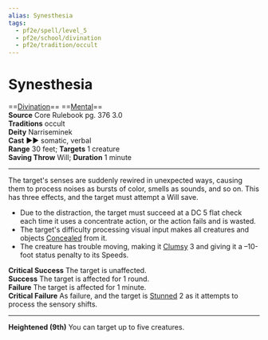 ```yaml
---
alias: Synesthesia
tags:
  - pf2e/spell/level_5
  - pf2e/school/divination
  - pf2e/tradition/occult
---
```


# Synesthesia

==[Divination](Divination.md)== ==[Mental](Mental.md)==  
__Source__ Core Rulebook pg. 376 3.0  
**Traditions** occult  
**Deity** Narriseminek  
**Cast** ►► somatic, verbal  
**Range** 30 feet; **Targets** 1 creature  
**Saving Throw** Will; **Duration** 1 minute

---

The target's senses are suddenly rewired in unexpected ways, causing them to process noises as bursts of color, smells as sounds, and so on. This has three effects, and the target must attempt a Will save.

- Due to the distraction, the target must succeed at a DC 5 flat check each time it uses a concentrate action, or the action fails and is wasted.
- The target's difficulty processing visual input makes all creatures and objects [Concealed](Concealed.md) from it.
- The creature has trouble moving, making it [Clumsy](Clumsy.md) 3 and giving it a –10-foot status penalty to its Speeds.

**Critical Success** The target is unaffected.  
**Success** The target is affected for 1 round.  
**Failure** The target is affected for 1 minute.  
**Critical Failure** As failure, and the target is [Stunned](Stunned.md) 2 as it attempts to process the sensory shifts.

<hr>

**Heightened (9th)** You can target up to five creatures.
